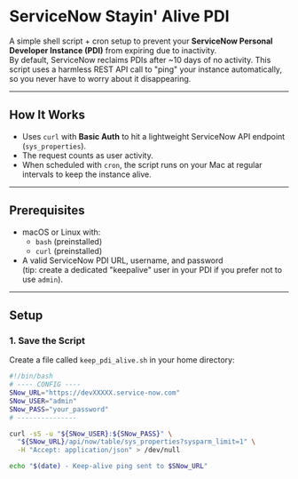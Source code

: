 # ServiceNow Stayin' Alive PDI 

A simple shell script + cron setup to prevent your **ServiceNow Personal Developer Instance (PDI)** from expiring due to inactivity.  
By default, ServiceNow reclaims PDIs after ~10 days of no activity. This script uses a harmless REST API call to "ping" your instance automatically, so you never have to worry about it disappearing.

---

## How It Works
- Uses `curl` with **Basic Auth** to hit a lightweight ServiceNow API endpoint (`sys_properties`).
- The request counts as user activity.
- When scheduled with `cron`, the script runs on your Mac at regular intervals to keep the instance alive.

---

## Prerequisites
- macOS or Linux with:
  - `bash` (preinstalled)
  - `curl` (preinstalled)
- A valid ServiceNow PDI URL, username, and password  
  (tip: create a dedicated "keepalive" user in your PDI if you prefer not to use `admin`).

---

## Setup

### 1. Save the Script
Create a file called `keep_pdi_alive.sh` in your home directory:

```bash
#!/bin/bash
# ---- CONFIG ----
SNow_URL="https://devXXXXX.service-now.com"
SNow_USER="admin"
SNow_PASS="your_password"
# ---------------

curl -sS -u "${SNow_USER}:${SNow_PASS}" \
  "${SNow_URL}/api/now/table/sys_properties?sysparm_limit=1" \
  -H "Accept: application/json" > /dev/null

echo "$(date) - Keep-alive ping sent to $SNow_URL"
